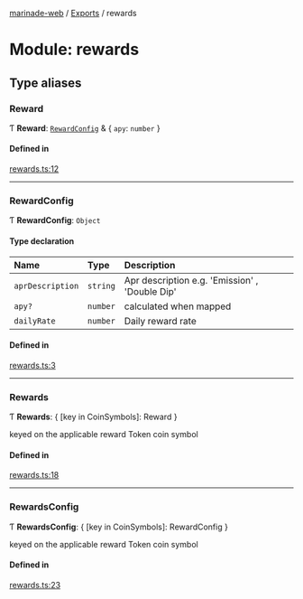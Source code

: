 [marinade-web](../README.md) / [Exports](../modules.md) / rewards

# Module: rewards

## Type aliases

### Reward

Ƭ **Reward**: [`RewardConfig`](rewards.md#rewardconfig) & { `apy`: `number`  }

#### Defined in

[rewards.ts:12](https://github.com/marinade-finance/marinade-web/blob/3661e26/src/services/domain/rewards.ts#L12)

___

### RewardConfig

Ƭ **RewardConfig**: `Object`

#### Type declaration

| Name | Type | Description |
| :------ | :------ | :------ |
| `aprDescription` | `string` | Apr description e.g. 'Emission' , 'Double Dip' |
| `apy?` | `number` | calculated when mapped |
| `dailyRate` | `number` | Daily reward rate |

#### Defined in

[rewards.ts:3](https://github.com/marinade-finance/marinade-web/blob/3661e26/src/services/domain/rewards.ts#L3)

___

### Rewards

Ƭ **Rewards**: { [key in CoinSymbols]: Reward }

keyed on the applicable reward Token coin symbol

#### Defined in

[rewards.ts:18](https://github.com/marinade-finance/marinade-web/blob/3661e26/src/services/domain/rewards.ts#L18)

___

### RewardsConfig

Ƭ **RewardsConfig**: { [key in CoinSymbols]: RewardConfig }

keyed on the applicable reward Token coin symbol

#### Defined in

[rewards.ts:23](https://github.com/marinade-finance/marinade-web/blob/3661e26/src/services/domain/rewards.ts#L23)
